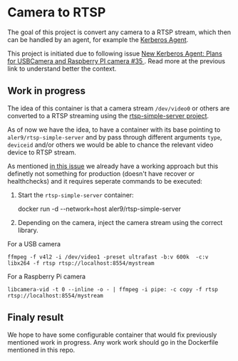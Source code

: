 # Camera to RTSP

The goal of this project is convert any camera to a RTSP stream, which then can be handled by an agent, for example the [Kerberos Agent](https://github.com/kerberos-io/agent).

This project is initiated due to following issue [New Kerberos Agent: Plans for USBCamera and Raspberry PI camera #35
](https://github.com/kerberos-io/agent/issues/35). Read more at the previous link to understand better the context.

## Work in progress

The idea of this container is that a camera stream `/dev/video0` or others are converted to a RTSP streaming using the [rtsp-simple-server project](https://github.com/aler9/rtsp-simple-server). 

As of now we have the idea, to have a container with its base pointing to `aler9/rtsp-simple-server` and by pass through different arguments `type`, `deviceid` and/or others we would be able to chance the relevant video device to RTSP stream. 

As mentioned [in this issue](https://github.com/kerberos-io/agent/issues/35) we already have a working approach but this definetly not something for production (doesn't have recover or healthchecks) and it requires seperate commands to be executed:

1. Start the `rtsp-simple-server` container:

    docker run -d --network=host aler9/rtsp-simple-server

2. Depending on the camera, inject the camera stream using the correct library.

For a USB camera

    ffmpeg -f v4l2 -i /dev/video1 -preset ultrafast -b:v 600k  -c:v libx264 -f rtsp rtsp://localhost:8554/mystream

For a Raspberry Pi camera

    libcamera-vid -t 0 --inline -o - | ffmpeg -i pipe: -c copy -f rtsp rtsp://localhost:8554/mystream


## Finaly result

We hope to have some configurable container that would fix previously mentioned work in progress. Any work work should go in the Dockerfile mentioned in this repo.

